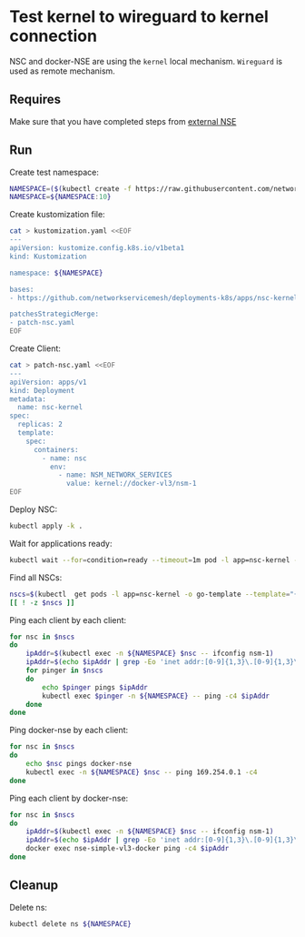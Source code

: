 # Test kernel to wireguard to kernel connection

NSC and docker-NSE are using the `kernel` local mechanism.
`Wireguard` is used as remote mechanism.

## Requires

Make sure that you have completed steps from [external NSE](../../)

## Run

Create test namespace:
```bash
NAMESPACE=($(kubectl create -f https://raw.githubusercontent.com/networkservicemesh/deployments-k8s/a5fdd88f0e817a13d3714726ac147a4c63e01c1f/examples/k8s_monolith/external_nse/usecases/namespace.yaml)[0])
NAMESPACE=${NAMESPACE:10}
```

Create kustomization file:
```bash
cat > kustomization.yaml <<EOF
---
apiVersion: kustomize.config.k8s.io/v1beta1
kind: Kustomization

namespace: ${NAMESPACE}

bases:
- https://github.com/networkservicemesh/deployments-k8s/apps/nsc-kernel?ref=a5fdd88f0e817a13d3714726ac147a4c63e01c1f

patchesStrategicMerge:
- patch-nsc.yaml
EOF
```

Create Client:
```bash
cat > patch-nsc.yaml <<EOF
---
apiVersion: apps/v1
kind: Deployment
metadata:
  name: nsc-kernel
spec:
  replicas: 2
  template:
    spec:
      containers:
        - name: nsc
          env:
            - name: NSM_NETWORK_SERVICES
              value: kernel://docker-vl3/nsm-1
EOF
```

Deploy NSC:
```bash
kubectl apply -k .
```

Wait for applications ready:
```bash
kubectl wait --for=condition=ready --timeout=1m pod -l app=nsc-kernel -n ${NAMESPACE}
```

Find all NSCs:
```bash
nscs=$(kubectl  get pods -l app=nsc-kernel -o go-template --template="{{range .items}}{{.metadata.name}} {{end}}" -n ${NAMESPACE})
[[ ! -z $nscs ]]
```

Ping each client by each client:
```bash
for nsc in $nscs
do
    ipAddr=$(kubectl exec -n ${NAMESPACE} $nsc -- ifconfig nsm-1)
    ipAddr=$(echo $ipAddr | grep -Eo 'inet addr:[0-9]{1,3}\.[0-9]{1,3}\.[0-9]{1,3}\.[0-9]{1,3}'| cut -c 11-)
    for pinger in $nscs
    do
        echo $pinger pings $ipAddr
        kubectl exec $pinger -n ${NAMESPACE} -- ping -c4 $ipAddr
    done
done
```

Ping docker-nse by each client:
```bash
for nsc in $nscs
do
    echo $nsc pings docker-nse
    kubectl exec -n ${NAMESPACE} $nsc -- ping 169.254.0.1 -c4
done
```

Ping each client by docker-nse:
```bash
for nsc in $nscs
do
    ipAddr=$(kubectl exec -n ${NAMESPACE} $nsc -- ifconfig nsm-1)
    ipAddr=$(echo $ipAddr | grep -Eo 'inet addr:[0-9]{1,3}\.[0-9]{1,3}\.[0-9]{1,3}\.[0-9]{1,3}'| cut -c 11-)
    docker exec nse-simple-vl3-docker ping -c4 $ipAddr
done
```

## Cleanup

Delete ns:

```bash
kubectl delete ns ${NAMESPACE}
```
